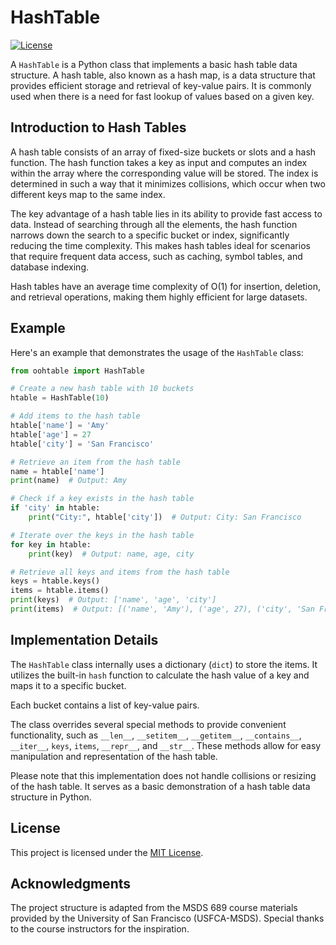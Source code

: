 # HashTable

[![License](https://img.shields.io/badge/license-MIT-blue.svg)](https://opensource.org/licenses/MIT)

A `HashTable` is a Python class that implements a basic hash table data structure. A hash table, also known as a hash map, is a data structure that provides efficient storage and retrieval of key-value pairs. It is commonly used when there is a need for fast lookup of values based on a given key.

## Introduction to Hash Tables

A hash table consists of an array of fixed-size buckets or slots and a hash function. The hash function takes a key as input and computes an index within the array where the corresponding value will be stored. The index is determined in such a way that it minimizes collisions, which occur when two different keys map to the same index.

The key advantage of a hash table lies in its ability to provide fast access to data. Instead of searching through all the elements, the hash function narrows down the search to a specific bucket or index, significantly reducing the time complexity. This makes hash tables ideal for scenarios that require frequent data access, such as caching, symbol tables, and database indexing.

Hash tables have an average time complexity of O(1) for insertion, deletion, and retrieval operations, making them highly efficient for large datasets.

## Example

Here's an example that demonstrates the usage of the `HashTable` class:

```python
from oohtable import HashTable

# Create a new hash table with 10 buckets
htable = HashTable(10)

# Add items to the hash table
htable['name'] = 'Amy'
htable['age'] = 27
htable['city'] = 'San Francisco'

# Retrieve an item from the hash table
name = htable['name']
print(name)  # Output: Amy

# Check if a key exists in the hash table
if 'city' in htable:
    print("City:", htable['city'])  # Output: City: San Francisco

# Iterate over the keys in the hash table
for key in htable:
    print(key)  # Output: name, age, city

# Retrieve all keys and items from the hash table
keys = htable.keys()
items = htable.items()
print(keys)  # Output: ['name', 'age', 'city']
print(items)  # Output: [('name', 'Amy'), ('age', 27), ('city', 'San Francisco')]
```

## Implementation Details

The `HashTable` class internally uses a dictionary (`dict`) to store the items. It utilizes the built-in `hash` function to calculate the hash value of a key and maps it to a specific bucket.

 Each bucket contains a list of key-value pairs.

The class overrides several special methods to provide convenient functionality, such as `__len__`, `__setitem__`, `__getitem__`, `__contains__`, `__iter__`, `keys`, `items`, `__repr__`, and `__str__`. These methods allow for easy manipulation and representation of the hash table.

Please note that this implementation does not handle collisions or resizing of the hash table. It serves as a basic demonstration of a hash table data structure in Python.

## License

This project is licensed under the [MIT License](link-to-license).

## Acknowledgments

The project structure is adapted from the MSDS 689 course materials provided by the University of San Francisco (USFCA-MSDS). Special thanks to the course instructors for the inspiration.
